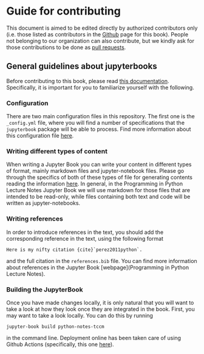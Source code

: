 # Guide for contributing
This document is aimed to be edited directly by authorized 
contributors only (i.e. those listed as contributors in the
[Github](https://github.com/KimikaTeorikoa/python-notes-tccm/graphs/contributors) page for this book). People not belonging to our 
organization can also contribute, but we kindly ask for those
contributions to be done as 
[pull requests](https://docs.github.com/en/pull-requests).

## General guidelines about jupyterbooks
Before contributing to this book, please read [this
 documentation](https://jupyterbook.org). Specifically,
it is important for you to familiarize yourself with 
the following.

### Configuration
There are two main configuration files in this repository.
The first one is the `_config.yml` file, where you 
will find a number of specifications that the `jupyterbook`
package will be able to process. Find more information
about this configuration file 
[here](https://jupyterbook.org/en/stable/customize/config.html).

### Writing different types of content
When writing a Jupyter Book you can write your content in 
different types of format, mainly markdown files and
jupyter-notebook files. Please go through the specifics of
both of these types of file for generating contents reading
the information [here](https://jupyterbook.org/en/stable/file-types/index.html). 
In general, in the Programming in Python Lecture Notes
Jupyter Book we will use markdown for those files that are
intended to be read-only, while files containing both text
and code will be written as jupyter-notebooks.

### Writing references
In order to introduce references in the text, you should
add the corresponding reference in the text, using
the following format
```
Here is my nifty citation {cite}`perez2011python`.
``` 
 and
the full citation in the `references.bib` file. You 
can find more information about references
 in the Jupyter Book [webpage](Programming in Python Lecture Notes).

### Building the JupyterBook
Once you have made changes locally, it is only natural that you will 
want to take a look at how they look once they are integrated in the
book. First, you may want to take a look locally. You can do this
by running 
```
jupyter-book build python-notes-tccm
```
in the command line.
Deployment online has been taken care of using Github Actions
(specifically, this one 
[here](https://github.com/KimikaTeorikoa/python-notes-tccm/actions/workflows/pages/pages-build-deployment)).